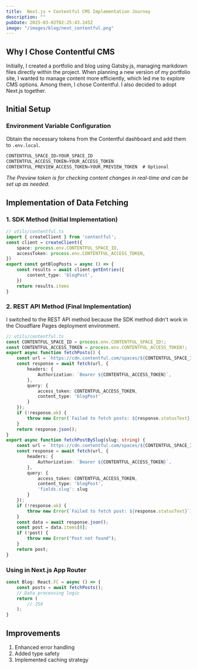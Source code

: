 ```yaml
---
title:  Next.js + Contentful CMS Implementation Journey
description: ""
pubDate: 2025-03-02T02:25:43.245Z
image: "/images/blog/next_contentful.png"
---
```


## Why I Chose Contentful CMS
Initially, I created a portfolio and blog using Gatsby.js, managing markdown files directly within the project. When planning a new version of my portfolio site, I wanted to manage content more efficiently, which led me to explore CMS options. Among them, I chose Contentful. I also decided to adopt Next.js together.

## Initial Setup
### Environment Variable Configuration
Obtain the necessary tokens from the Contentful dashboard and add them to `.env.local`.
```ts
CONTENTFUL_SPACE_ID=YOUR_SPACE_ID
CONTENTFUL_ACCESS_TOKEN=YOUR_ACCESS_TOKEN
CONTENTFUL_PREVIEW_ACCESS_TOKEN=YOUR_PREVIEW_TOKEN  # Optional
```
*The Preview token is for checking content changes in real-time and can be set up as needed.*

## Implementation of Data Fetching
### 1\. SDK Method (Initial Implementation)
```ts
// utils/contentful.ts
import { createClient } from 'contentful';
const client = createClient({
    space: process.env.CONTENTFUL_SPACE_ID,
    accessToken: process.env.CONTENTFUL_ACCESS_TOKEN,
})
export const getBlogPosts = async () => {
    const results = await client.getEntries({
        content_type: 'blogPost',
    })
    return results.items
}
```

### 2\. REST API Method (Final Implementation)
I switched to the REST API method because the SDK method didn't work in the Cloudflare Pages deployment environment.
```ts
// utils/contentful.ts
const CONTENTFUL_SPACE_ID = process.env.CONTENTFUL_SPACE_ID!;
const CONTENTFUL_ACCESS_TOKEN = process.env.CONTENTFUL_ACCESS_TOKEN!;
export async function fetchPosts() {
    const url = `https://cdn.contentful.com/spaces/${CONTENTFUL_SPACE_ID}/environments/master/entries`;
    const response = await fetch(url, {
        headers: {
            Authorization: `Bearer ${CONTENTFUL_ACCESS_TOKEN}`,
        },
        query: {
            access_token: CONTENTFUL_ACCESS_TOKEN,
            content_type: 'blogPost'
        }
    });
    if (!response.ok) {
        throw new Error(`Failed to fetch posts: ${response.statusText}`);
    }
    return response.json();
}
export async function fetchPostBySlug(slug: string) {
    const url = `https://cdn.contentful.com/spaces/${CONTENTFUL_SPACE_ID}/environments/master/entries`;
    const response = await fetch(url, {
        headers: {
            Authorization: `Bearer ${CONTENTFUL_ACCESS_TOKEN}`,
        },
        query: {
            access_token: CONTENTFUL_ACCESS_TOKEN,
            content_type: 'blogPost',
            'fields.slug': slug
        }
    });
    if (!response.ok) {
        throw new Error(`Failed to fetch post: ${response.statusText}`);
    }
    const data = await response.json();
    const post = data.items[0];
    if (!post) {
        throw new Error("Post not found");
    }
    return post;
}
```

### Using in Next.js App Router
```ts
const Blog: React.FC = async () => {
    const posts = await fetchPosts();
    // Data processing logic
    return (
        // JSX
    );
}
```

## Improvements
1. Enhanced error handling
2. Added type safety
3. Implemented caching strategy